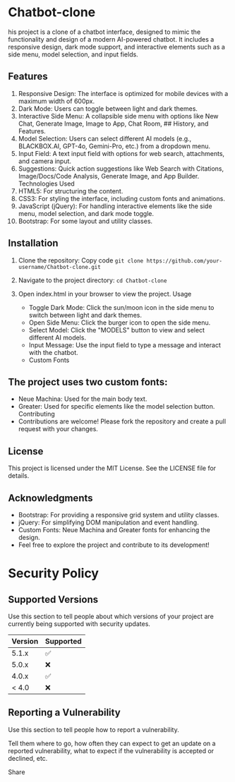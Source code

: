 # Chatbot-clone

his project is a clone of a chatbot interface, designed to mimic the functionality and design of a modern AI-powered chatbot. It includes a responsive design, dark mode support, and interactive elements such as a side menu, model selection, and input fields.

## Features
1. Responsive Design: The interface is optimized for mobile devices with a maximum width of 600px.
2. Dark Mode: Users can toggle between light and dark themes.
3. Interactive Side Menu: A collapsible side menu with options like New Chat, Generate Image, Image to App, Chat Room, ## History, and Features.
4. Model Selection: Users can select different AI models (e.g., BLACKBOX.AI, GPT-4o, Gemini-Pro, etc.) from a dropdown menu.
5. Input Field: A text input field with options for web search, attachments, and camera input.
6. Suggestions: Quick action suggestions like Web Search with Citations, Image/Docs/Code Analysis, Generate Image, and App Builder.
Technologies Used
7. HTML5: For structuring the content.
8. CSS3: For styling the interface, including custom fonts and animations.
9. JavaScript (jQuery): For handling interactive elements like the side menu, model selection, and dark mode toggle.
10. Bootstrap: For some layout and utility classes.

    
## Installation
1. Clone the repository:
Copy code
``` git clone https://github.com/your-username/Chatbot-clone.git ```

2. Navigate to the project directory:
```cd Chatbot-clone```

3. Open index.html in your browser to view the project.
Usage
   - Toggle Dark Mode: Click the sun/moon icon in the side menu to switch between light and dark themes.
   - Open Side Menu: Click the burger icon to open the side menu.
   - Select Model: Click the "MODELS" button to view and select different AI models.
   - Input Message: Use the input field to type a message and interact with the chatbot.
   - Custom Fonts

## The project uses two custom fonts:

- Neue Machina: Used for the main body text.
- Greater: Used for specific elements like the model selection button.
Contributing
- Contributions are welcome! Please fork the repository and create a pull request with your changes.

## License
This project is licensed under the MIT License. See the LICENSE file for details.

## Acknowledgments
- Bootstrap: For providing a responsive grid system and utility classes.
- jQuery: For simplifying DOM manipulation and event handling.
- Custom Fonts: Neue Machina and Greater fonts for enhancing the design.
- Feel free to explore the project and contribute to its development!

# Security Policy

## Supported Versions

Use this section to tell people about which versions of your project are
currently being supported with security updates.

| Version | Supported          |
| ------- | ------------------ |
| 5.1.x   | :white_check_mark: |
| 5.0.x   | :x:                |
| 4.0.x   | :white_check_mark: |
| < 4.0   | :x:                |

## Reporting a Vulnerability

Use this section to tell people how to report a vulnerability.

Tell them where to go, how often they can expect to get an update on a
reported vulnerability, what to expect if the vulnerability is accepted or
declined, etc.

Share
